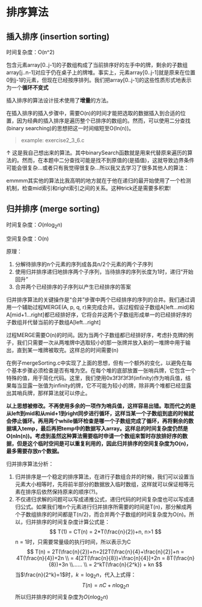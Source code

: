 # 排序算法

## 插入排序 (insertion sorting)

时间复杂度：O(n^2)

包含元素array[0..j-1]的子数组构成了当前排序好的左手中的牌，剩余的子数组array[j..n-1]对应于仍在桌子上的牌堆。事实上，元素array[0..j-1]就是原来在位置0到j-1的元素，但现在已经按序排列。我们把array[0..j-1]的这些性质形式地表示为一个**循环不变式**

插入排序的算法设计技术使用了**增量**的方法。

在插入排序的插入步骤中，需要O(n)的时间才能把选取的数据插入到合适的位置，因为经典的插入排序是遍历整个已排序的数组的。然而，可以使用二分查找(binary searching)的思想把这一时间缩短至O(ln(n))。

> example: exercise2_3_6.c

↑ 这是我自己想出来的算法。其中binarySearch函数就是用来代替原来遍历的算法的。然而，在本题中二分查找可能是找不到原值的(是插值)，这就导致边界条件可能会很复杂...或者只有我觉得很复杂...所以我又去学习了很多其他人的算法：


emmmm其实他的算法比我高明的地方就在于他在递归的最开始使用了一个检测机制，检查mid索引和right索引之间的关系。这种trick还是需要多积累!


## 归并排序 (merge sorting)

时间复杂度：$O(n\log_2{n})$

空间复杂度：O(n)


原理：
1. 分解待排序的n个元素的序列成各具n/2个元素的两个子序列
2. 使用归并排序递归地排序两个子序列，当待排序的序列长度为1时，递归“开始回升”
3. 合并两个已经排序的子序列以产生已经排序的答案

归并排序算法的关键操作是“合并”步骤中两个已经排序的序列的合并。我们通过调用一个辅助过程MERGE(A, p, q, r)来完成合并。该过程假设子数组A[left...mid]和A[mid+1...right]都已经排好序，它将合并这两个子数组形成单一的已经排好序的子数组并代替当前的子数组A[left...right]

过程MERGE需要O(n)的时间。因为当两个子数组都已经排好序，考虑扑克牌的例子，我们只需要一次从两堆牌中选取较小的那一张牌并放入新的一堆牌中用于输出，直到某一堆牌被取完。这样总的时间需要(n)

在例子mergeSorting.c中实现了上面的思想，但有一个额外的变化，以避免在每个基本步骤必须检查是否有堆为空。在每个堆的底部放置一张哨兵牌，它包含一个特殊的值，用于简化代码。这里，我们使用0x3f3f3f3f(infinity)作为哨兵值，结果每当显露一张值为infinity的牌，它不可能为较小的牌，除非两个堆都已经显露出其哨兵牌，那样算法就可以停止。

**以上思想被修改。不再使用多余的一项作为哨兵值，这样容易出错。取而代之的是从left到mid和从mid+1到right同步进行循环，这样当某一个子数组到底的时候就会停止循环。再用两个while循环检查是哪一个子数组完成了循环，再将剩余的数据填入temp，最后再把temp中的数据写入array。这样总的时间复杂度仍然是O(nln(n))。考虑到虽然这种算法需要临时申请一个数组来暂时存放排好序的数据，但是这个临时空间是可以重复利用的，因此归并排序的空间复杂度为O(n)，最多需要存放n个数据。**

归并排序算法分析：
1. 归并排序是一个稳定的排序算法，在进行子数组合并的时候，我们可以设置当元素大小相等时，先将前半部分的数据放入临时数组，这样就可以保证相等元素在排序后依然保持原来的顺序(?)。
2. 不仅递归求解的问题可以写成递推公式，递归代码的时间复杂度也可以写成递归公式。如果我们堆n个元素进行归并排序所需要的时间是T(n)，那分解成两个子数组排序的时间都是T(n/2)，而合并两个子数组的时间复杂度为O(n)。所以，归并排序的时间复杂度计算公式是：
    $$ T(1) = CT(n) = 2*T(\frac{n}{2})+n, n>1 $$
    n = 1时，只需要常量级的执行时间，所以表示为C
    $$ T(n) = 2T(\frac{n}{2})+n=2[2T(\frac{n}{4}+\frac{n}{2}]+n = 4T(\frac{n}{4})+2n \\ = 4[2T(\frac{n}{8})+\frac{n}{4}]+2n = 8T(\frac{n}{8})+3n \\...... \\ = 2^kT(\frac{n}{2^k}) + kn $$
    当$\frac{n}{2^k}=1$时，$k=\log_2{n}$，代入上式得：
    $$ T(n) = nC + n\log_2{n} $$
    所以归并排序的时间复杂度为$O(n\log_2{n})$